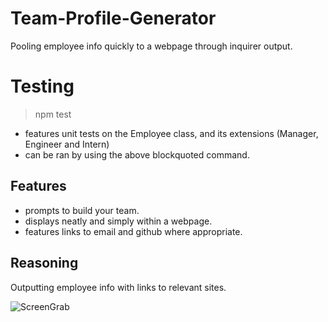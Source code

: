 # Team-Profile-Generator
Pooling employee info quickly to a webpage through inquirer output.

# Testing
> npm test
- features unit tests on the Employee class, and its extensions (Manager, Engineer and Intern)
- can be ran by using the above blockquoted command.

## Features
* prompts to build your team.
* displays neatly and simply within a webpage.
* features links to email and github where appropriate.

## Reasoning
Outputting employee info with links to relevant sites.


![ScreenGrab](https://i.imgur.com/Ym9owhr.png)

